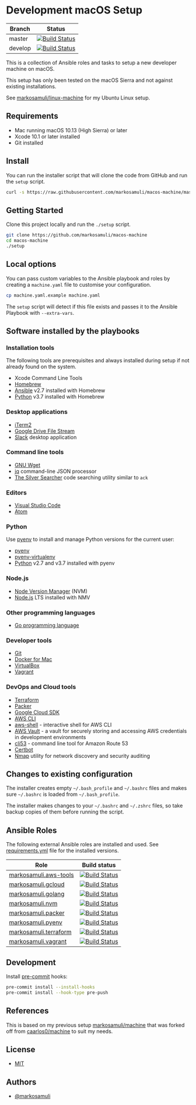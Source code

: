 # Development macOS Setup

| Branch  | Status |
|---------|--------|
| master  | [![Build Status](https://travis-ci.org/markosamuli/macos-machine.svg?branch=master)](https://travis-ci.org/markosamuli/macos-machine)
| develop | [![Build Status](https://travis-ci.org/markosamuli/macos-machine.svg?branch=develop)](https://travis-ci.org/markosamuli/macos-machine)

This is a collection of Ansible roles and tasks to setup a new developer machine
on macOS.

This setup has only been tested on the macOS Sierra and not against existing
installations.

See [markosamuli/linux-machine] for my Ubuntu Linux setup.

[markosamuli/linux-machine]: https://github.com/markosamuli/linux-machine

## Requirements

- Mac running macOS 10.13 (High Sierra) or later
- Xcode 10.1 or later installed
- Git installed

## Install

You can run the installer script that will clone the code from GitHub and run
the `setup` script.

```bash
curl -s https://raw.githubusercontent.com/markosamuli/macos-machine/master/install.sh | bash -
```

## Getting Started

Clone this project locally and run the `./setup` script.

```bash
git clone https://github.com/markosamuli/macos-machine
cd macos-machine
./setup
```

## Local options

You can pass custom variables to the Ansible playbook and roles by creating
a `machine.yaml` file to customise your configuration.

```bash
cp machine.yaml.example machine.yaml
```

The `setup` script will detect if this file exists and passes it to the
Ansible Playbook with `--extra-vars`.

## Software installed by the playbooks

### Installation tools

The following tools are prerequisites and always installed during setup if not
already found on the system.

- Xcode Command Line Tools
- [Homebrew](https://brew.sh/)
- [Ansible](https://www.ansible.com/) v2.7 installed with Homebrew
- [Python](https://www.python.org/) v3.7 installed with Homebrew

### Desktop applications

- [iTerm2](https://www.iterm2.com/)
- [Google Drive File Stream](https://support.google.com/drive/answer/7329379?hl=en)
- [Slack](https://slack.com/downloads/osx) desktop application

### Command line tools

- [GNU Wget](https://www.gnu.org/software/wget/)
- [jq](https://stedolan.github.io/jq/) command-line JSON processor
- [The Silver Searcher](https://github.com/ggreer/the_silver_searcher) code
  searching utility similar to `ack`

### Editors

- [Visual Studio Code]
- [Atom]

[Visual Studio Code]: https://code.visualstudio.com/
[Atom]: https://atom.io/

### Python

Use [pyenv] to install and manage Python versions for the current user:

- [pyenv]
- [pyenv-virtualenv]
- [Python] v2.7 and v3.7 installed with pyenv

[Python]: https://www.python.org/
[pyenv]: https://github.com/pyenv/pyenv
[pyenv-virtualenv]: https://github.com/pyenv/pyenv-virtualenv

### Node.js

- [Node Version Manager] (NVM)
- [Node.js] LTS installed with NMV

[Node Version Manager]: https://github.com/creationix/nvm
[Node.js]: https://nodejs.org/en/

### Other programming languages

- [Go programming language]

[Go programming language]: https://golang.org/

### Developer tools

- [Git](https://git-scm.com/)
- [Docker for Mac](https://docs.docker.com/docker-for-mac/)
- [VirtualBox](https://www.virtualbox.org/)
- [Vagrant](https://www.vagrantup.com/)

### DevOps and Cloud tools

- [Terraform](https://www.terraform.io/)
- [Packer](https://packer.io/)
- [Google Cloud SDK](https://cloud.google.com/sdk/)
- [AWS CLI](https://aws.amazon.com/cli/)
- [aws-shell](https://github.com/awslabs/aws-shell) - interactive shell for
  AWS CLI
- [AWS Vault](https://github.com/99designs/aws-vault) - a vault for securely
  storing and accessing AWS credentials in development environments
- [cli53](https://github.com/barnybug/cli53) - command line tool for Amazon
  Route 53
- [Certbot](https://certbot.eff.org/)
- [Nmap](https://nmap.org/) utility for network discovery and security auditing

## Changes to existing configuration

The installer creates empty `~/.bash_profile` and `~/.bashrc` files and makes
sure `~/.bashrc` is loaded from `~/.bash_profile`.

The installer makes changes to your `~/.bashrc` and `~/.zshrc` files, so take
backup copies of them before running the script.

## Ansible Roles

The following external Ansible roles are installed and used. See
[requirements.yml] file for the installed versions.

| Role | Build status |
|------|--------------|
| [markosamuli.aws-tools] | [![Build Status](https://travis-ci.org/markosamuli/ansible-aws-tools.svg?branch=master)](https://travis-ci.orgmarkosamuli/ansible-aws-tools) |
| [markosamuli.gcloud] | [![Build Status](https://travis-ci.org/markosamuli/ansible-gcloud.svg?branch=master)](https://travis-ci.orgmarkosamuli/ansible-gcloud) |
| [markosamuli.golang] | [![Build Status](https://travis-ci.org/markosamuli/ansible-golang.svg?branch=master)](https://travis-ci.orgmarkosamuli/ansible-golang) |
| [markosamuli.nvm] | [![Build Status](https://travis-ci.org/markosamuli/ansible-nvm.svg?branch=master)](https://travis-ci.orgmarkosamuli/ansible-nvm) |
| [markosamuli.packer] | [![Build Status](https://travis-ci.org/markosamuli/ansible-packer.svg?branch=master)](https://travis-ci.orgmarkosamuli/ansible-packer) |
| [markosamuli.pyenv] | [![Build Status](https://travis-ci.org/markosamuli/ansible-pyenv.svg?branch=master)](https://travis-ci.orgmarkosamuli/ansible-pyenv) |
| [markosamuli.terraform] | [![Build Status](https://travis-ci.org/markosamuli/ansible-terraform.svg?branch=master)](https://travis-ci.orgmarkosamuli/ansible-terraform) |
| [markosamuli.vagrant] | [![Build Status](https://travis-ci.org/markosamuli/ansible-vagrant.svg?branch=master)](https://travis-ci.orgmarkosamuli/ansible-vagrant) |

[markosamuli.aws-tools]: https://github.com/markosamuli/ansible-aws-tools
[markosamuli.gcloud]: https://github.com/markosamuli/ansible-gcloud
[markosamuli.golang]: https://github.com/markosamuli/ansible-golang
[markosamuli.nvm]: https://github.com/markosamuli/ansible-nvm
[markosamuli.packer]: https://github.com/markosamuli/ansible-packer
[markosamuli.pyenv]: https://github.com/markosamuli/ansible-pyenv
[markosamuli.terraform]: https://github.com/markosamuli/ansible-terraform
[markosamuli.vagrant]: https://github.com/markosamuli/ansible-vagrant
[requirements.yml]: requirements.yml

## Development

Install [pre-commit] hooks:

```bash
pre-commit install --install-hooks
pre-commit install --hook-type pre-push
```

[pre-commit]: https://pre-commit.com/

## References

This is based on my previous setup [markosamuli/machine] that was forked off
from  [caarlos0/machine] to suit my needs.

[markosamuli/machine]: https://github.com/markosamuli/machine
[caarlos0/machine]: https://github.com/caarlos0/machine

## License

- [MIT](LICENSE)

## Authors

- [@markosamuli](https://github.com/markosamuli)
